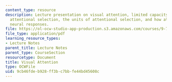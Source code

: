 ```yaml
---
content_type: resource
description: Lecture presentation on visual attention, limited capacity and selectivity,
  attentional selection, the units of attentional selection, and how attention affects
  neural responses.
file: https://ol-ocw-studio-app-production.s3.amazonaws.com/courses/9-71-functional-mri-of-high-level-vision-fall-2007/9cb46fdeb928ff3bc7bbfe44bd45608c_lec6_attn.pdf
file_type: application/pdf
learning_resource_types:
- Lecture Notes
parent_title: Lecture Notes
parent_type: CourseSection
resourcetype: Document
title: Visual Attention
type: OCWFile
uid: 9cb46fde-b928-ff3b-c7bb-fe44bd45608c
---
```

